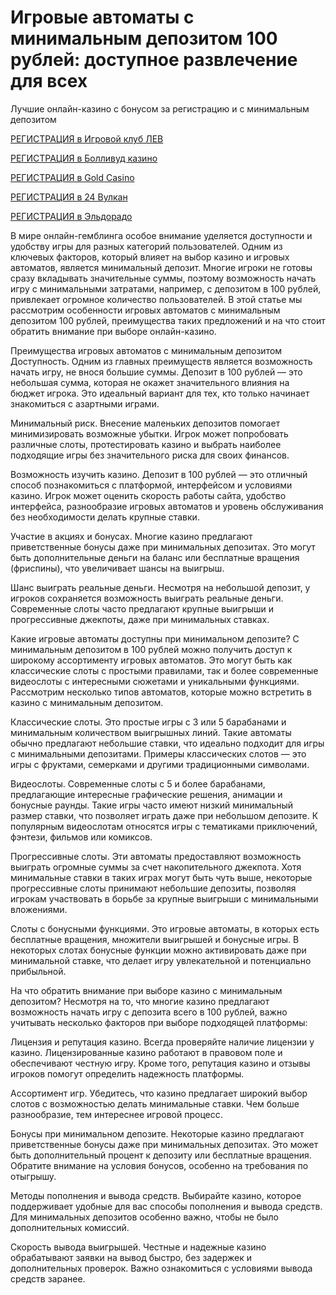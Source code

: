 # Игровые автоматы с минимальным депозитом 100 рублей: доступное развлечение для всех
Лучшие онлайн-казино с бонусом за регистрацию и с минимальным депозитом

[РЕГИСТРАЦИЯ в Игровой клуб ЛЕВ](https://yielddigitals.top?ref=fap_w41726p111_default)

[РЕГИСТРАЦИЯ в Болливуд казино](https://lucky-bo11ywood.top?ref=fap_w41726p129_default)

[РЕГИСТРАЦИЯ в Gold Casino](https://interup-moving.top?ref=fap_w41726p126_default)

[РЕГИСТРАЦИЯ в 24 Вулкан](https://digital-currents.top?ref=fap_w41726p113_default)

[РЕГИСТРАЦИЯ в Эльдорадо](https://digital-pours.top?ref=fap_w41726p112_default)

В мире онлайн-гемблинга особое внимание уделяется доступности и удобству игры для разных категорий пользователей. Одним из ключевых факторов, который влияет на выбор казино и игровых автоматов, является минимальный депозит. Многие игроки не готовы сразу вкладывать значительные суммы, поэтому возможность начать игру с минимальными затратами, например, с депозитом в 100 рублей, привлекает огромное количество пользователей. В этой статье мы рассмотрим особенности игровых автоматов с минимальным депозитом 100 рублей, преимущества таких предложений и на что стоит обратить внимание при выборе онлайн-казино.

Преимущества игровых автоматов с минимальным депозитом
Доступность. Одним из главных преимуществ является возможность начать игру, не внося большие суммы. Депозит в 100 рублей — это небольшая сумма, которая не окажет значительного влияния на бюджет игрока. Это идеальный вариант для тех, кто только начинает знакомиться с азартными играми.

Минимальный риск. Внесение маленьких депозитов помогает минимизировать возможные убытки. Игрок может попробовать различные слоты, протестировать казино и выбрать наиболее подходящие игры без значительного риска для своих финансов.

Возможность изучить казино. Депозит в 100 рублей — это отличный способ познакомиться с платформой, интерфейсом и условиями казино. Игрок может оценить скорость работы сайта, удобство интерфейса, разнообразие игровых автоматов и уровень обслуживания без необходимости делать крупные ставки.

Участие в акциях и бонусах. Многие казино предлагают приветственные бонусы даже при минимальных депозитах. Это могут быть дополнительные деньги на баланс или бесплатные вращения (фриспины), что увеличивает шансы на выигрыш.

Шанс выиграть реальные деньги. Несмотря на небольшой депозит, у игроков сохраняется возможность выиграть реальные деньги. Современные слоты часто предлагают крупные выигрыши и прогрессивные джекпоты, даже при минимальных ставках.

Какие игровые автоматы доступны при минимальном депозите?
С минимальным депозитом в 100 рублей можно получить доступ к широкому ассортименту игровых автоматов. Это могут быть как классические слоты с простыми правилами, так и более современные видеослоты с интересными сюжетами и уникальными функциями. Рассмотрим несколько типов автоматов, которые можно встретить в казино с минимальным депозитом.

Классические слоты. Это простые игры с 3 или 5 барабанами и минимальным количеством выигрышных линий. Такие автоматы обычно предлагают небольшие ставки, что идеально подходит для игры с минимальными депозитами. Примеры классических слотов — это игры с фруктами, семерками и другими традиционными символами.

Видеослоты. Современные слоты с 5 и более барабанами, предлагающие интересные графические решения, анимации и бонусные раунды. Такие игры часто имеют низкий минимальный размер ставки, что позволяет играть даже при небольшом депозите. К популярным видеослотам относятся игры с тематиками приключений, фэнтези, фильмов или комиксов.

Прогрессивные слоты. Эти автоматы предоставляют возможность выиграть огромные суммы за счет накопительного джекпота. Хотя минимальные ставки в таких играх могут быть чуть выше, некоторые прогрессивные слоты принимают небольшие депозиты, позволяя игрокам участвовать в борьбе за крупные выигрыши с минимальными вложениями.

Слоты с бонусными функциями. Это игровые автоматы, в которых есть бесплатные вращения, множители выигрышей и бонусные игры. В некоторых слотах бонусные функции можно активировать даже при минимальной ставке, что делает игру увлекательной и потенциально прибыльной.

На что обратить внимание при выборе казино с минимальным депозитом?
Несмотря на то, что многие казино предлагают возможность начать игру с депозита всего в 100 рублей, важно учитывать несколько факторов при выборе подходящей платформы:

Лицензия и репутация казино. Всегда проверяйте наличие лицензии у казино. Лицензированные казино работают в правовом поле и обеспечивают честную игру. Кроме того, репутация казино и отзывы игроков помогут определить надежность платформы.

Ассортимент игр. Убедитесь, что казино предлагает широкий выбор слотов с возможностью делать минимальные ставки. Чем больше разнообразие, тем интереснее игровой процесс.

Бонусы при минимальном депозите. Некоторые казино предлагают приветственные бонусы даже при минимальных депозитах. Это может быть дополнительный процент к депозиту или бесплатные вращения. Обратите внимание на условия бонусов, особенно на требования по отыгрышу.

Методы пополнения и вывода средств. Выбирайте казино, которое поддерживает удобные для вас способы пополнения и вывода средств. Для минимальных депозитов особенно важно, чтобы не было дополнительных комиссий.

Скорость вывода выигрышей. Честные и надежные казино обрабатывают заявки на вывод быстро, без задержек и дополнительных проверок. Важно ознакомиться с условиями вывода средств заранее.
